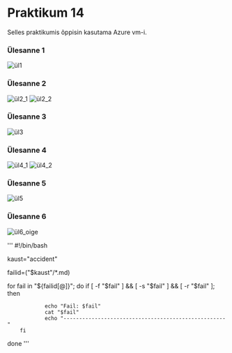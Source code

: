 # Praktikum 14  
Selles praktikumis õppisin kasutama Azure vm-i. 

### Ülesanne 1 

![ül1](https://github.com/RobinHenrik/opsys23/assets/144727763/063e4b14-7358-4918-be40-84589000d0f2)

### Ülesanne 2 

![ül2_1](https://github.com/RobinHenrik/opsys23/assets/144727763/9080c7be-d619-46e2-9b50-8c1b0e981b01)
![ül2_2](https://github.com/RobinHenrik/opsys23/assets/144727763/c50dfc49-38b1-429b-b816-4d51246cf44e)

### Ülesanne 3 
![ül3](https://github.com/RobinHenrik/opsys23/assets/144727763/34fd1306-c84c-405a-a327-38d0baebaf00)

### Ülesanne 4 
![ül4_1](https://github.com/RobinHenrik/opsys23/assets/144727763/46174998-5890-4e4c-bbbf-b2665c13842c)
![ül4_2](https://github.com/RobinHenrik/opsys23/assets/144727763/5c0a6904-809b-4392-9aed-c57bfd585af1)


### Ülesanne 5 
![ül5](https://github.com/RobinHenrik/opsys23/assets/144727763/53659a12-9f09-4036-8a36-c008fac82fcd) 

### Ülesanne 6 


![ül6_oige](https://github.com/RobinHenrik/opsys23/assets/144727763/12d806d0-e0be-4580-b21d-bf46cd5a57c5) 

'''
#!/bin/bash

kaust="accident"

failid=("$kaust"/*.md)

for fail in "${failid[@]}"; do
        if [ -f "$fail" ] && [ -s "$fail" ] && [ -r "$fail" ]; then

                echo "Fail: $fail"
                cat "$fail"
                echo "----------------------------------------------------"
        fi
done
'''

